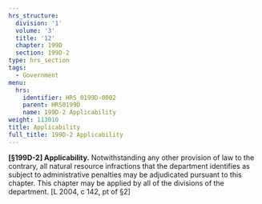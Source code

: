 ```yaml
---
hrs_structure:
  division: '1'
  volume: '3'
  title: '12'
  chapter: 199D
  section: 199D-2
type: hrs_section
tags:
  - Government
menu:
  hrs:
    identifier: HRS_0199D-0002
    parent: HRS0199D
    name: 199D-2 Applicability
weight: 113010
title: Applicability
full_title: 199D-2 Applicability
---
```

**[§199D-2] Applicability.** Notwithstanding any other provision of law to the contrary, all natural resource infractions that the department identifies as subject to administrative penalties may be adjudicated pursuant to this chapter. This chapter may be applied by all of the divisions of the department. [L 2004, c 142, pt of §2]